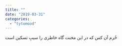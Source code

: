 ```yaml
---
title: ""
date: "2019-03-31"
categories: 
  - "tytomood"
---
```


خُرم آن کس که در این محنت گاه خاطری را سببِ تسکین است

